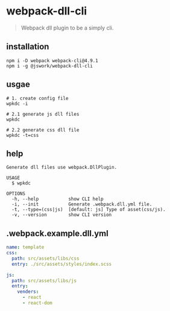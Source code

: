 # webpack-dll-cli
> Webpack dll plugin to be a simply cli.

## installation
```shell
npm i -D webpack webpack-cli@4.9.1
npm i -g @jswork/webpack-dll-cli
```

## usgae
```shell
# 1. create config file
wpkdc -i

# 2.1 generate js dll files
wpkdc

# 2.2 generate css dll file
wpkdc -t=css
```

## help
```
Generate dll files use webpack.DllPlugin.

USAGE
  $ wpkdc

OPTIONS
  -h, --help           show CLI help
  -i, --init           Generate .webpack.dll.yml file.
  -t, --type=(css|js)  [default: js] Type of asset(css/js).
  -v, --version        show CLI version
```

## .webpack.example.dll.yml
```yml
name: template
css:
  path: src/assets/libs/css
  entry: ./src/assets/styles/index.scss

js:
  path: src/assets/libs/js
  entry:
    venders:
      - react
      - react-dom
```
